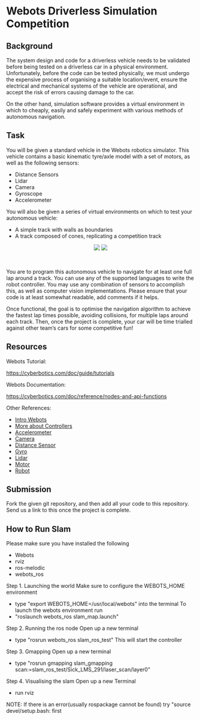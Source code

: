 # Webots Driverless Simulation Competition

## Background
The system design and code for a driverless vehicle needs to be validated before being tested on a driverless car in a physical environment. Unfortunately, before the code can be tested physically, we must undergo the expensive process of organising a suitable location/event, ensure the electrical and mechanical systems of the vehicle are operational, and accept the risk of errors causing damage to the car.  

On the other hand, simulation software provides a virtual environment in which to cheaply, easily and safely experiment with various methods of autonomous navigation. 

## Task
You will be given a standard vehicle in the Webots robotics simulator. This vehicle contains a basic kinematic tyre/axle model with a set of motors, as well as the following sensors:

- Distance Sensors
- Lidar
- Camera
- Gyroscope
- Accelerometer

You will also be given a series of virtual environments on which to test your autonomous vehicle:

- A simple track with walls as boundaries
- A track composed of cones, replicating a competition track
<p align="center">
  <img src="wall_track.png" />
  <img src="cone_track.png" />
</p>
</br>

You are to program this autonomous vehicle to navigate for at least one full lap around a track. You can use any of the supported languages to write the robot controller. You may use any combination of sensors to accomplish this, as well as computer vision implementations. Please ensure that your code is at least somewhat readable, add comments if it helps.

Once functional, the goal is to optimise the navigation algorithm to achieve the fastest lap times possible, avoiding collisions, for multiple laps around each track. Then, once the project is complete, your car will be time trialled against other team’s cars for some competitive fun!

## Resources

Webots Tutorial:

https://cyberbotics.com/doc/guide/tutorials

Webots Documentation:

https://cyberbotics.com/doc/reference/nodes-and-api-functions

Other References:

- [Intro Webots](https://cyberbotics.com/doc/guide/tutorial-1-your-first-simulation-in-webots)
- [More about Controllers](https://cyberbotics.com/doc/guide/tutorial-4-more-about-controllers )
- [Accelerometer](https://www.cyberbotics.com/doc/reference/accelerometer )
- [Camera](https://www.cyberbotics.com/doc/reference/camera )
- [Distance Sensor](https://www.cyberbotics.com/doc/reference/distancesensor )
- [Gyro](https://www.cyberbotics.com/doc/reference/gyro )
- [Lidar](https://www.cyberbotics.com/doc/reference/lidar )
- [Motor](https://www.cyberbotics.com/doc/reference/motor )
- [Robot](https://www.cyberbotics.com/doc/reference/robot )

## Submission
Fork the given git repository, and then add all your code to this repository. Send us a link to this once the project is complete. 


## How to Run Slam

Please make sure you have installed the following
- Webots
- rviz
- ros-melodic
- webots_ros

Step 1. Launching the world
Make sure to configure the WEBOTS_HOME environment
- type "export WEBOTS_HOME=/usr/local/webots" into the terminal
To launch the webots environment run
- "roslaunch webots_ros slam_map.launch"

Step 2. Running the ros node
Open up a new terminal
- type "rosrun webots_ros slam_ros_test"
This will start the controller

Step 3. Gmapping 
Open up a new terminal
- type "rosrun gmapping slam_gmapping scan:=slam_ros_test/Sick_LMS_291/laser_scan/layer0"

Step 4. Visualising the slam
Open up a new Terminal
- run rviz

NOTE: If there is an error(usually rospackage cannot be found) try "source devel/setup.bash: first
